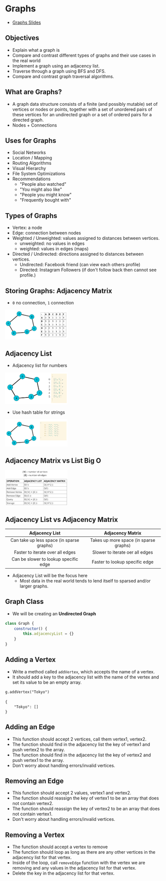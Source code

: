 # Graphs

- [Graphs Slides](https://cs.slides.com/colt_steele/graphs)

## Objectives

- Explain what a graph is
- Compare and contrast different types of graphs and their use cases in the real world
- Implement a graph using an adjacency list.
- Traverse through a graph using BFS and DFS.
- Compare and contrast graph traversal algorithms.

## What are Graphs?

- A graph data structure consists of a finite (and possibly mutable) set of vertices or nodes or points, together with a set of unordered pairs of these vertices for an undirected graph or a set of ordered pairs for a directed graph.
- Nodes + Connections

## Uses for Graphs

- Social Networks
- Location / Mapping
- Routing Algorithms
- Visual Hierarchy
- File System Optimizations
- Recommendations
    - "People also watched"
    - "You might also like"
    - "People you might know"
    - "Frequently bought with"

## Types of Graphs

- Vertex: a node
- Edge: connection between nodes
- Weighted / Unweighted: values assigned to distances between vertices.
    - unweighted: no values in edges
    - weighted: values in edges (maps)
- Directed / Undirected: directions assigned to distances between vertices.
    - Undirected: Facebook friend (can view each others profile)
    - Directed: Instagram Followers (if don't follow back then cannot see profile.)

## Storing Graphs: Adjacency Matrix

- `0` no connection, `1` connection

<img style="width:40%" src="./adjacency-matrix.png" alt="Diagram of Adjacency Matrix">

## Adjacency List

- Adjacency list for numbers

<img style="width:40%" src="./adjacency-list-numbers.png" alt="Diagram of Adjacency List">

- Use hash table for strings

<img style="width:40%" src="./adjacency-list-letters.png" alt="Diagram of Adjacency List">

## Adjacency Matrix vs List Big O

<img style="width:40%" src="./big-o-list-vs-matrix.png" alt="Big O of Adjacency List vs Adjacency Matrix">

## Adjacency List vs Adjacency Matrix

|Adjacency List|Adjacency Matrix|
|:-:|:-:|
|Can take up less space (in sparse graphs)|Takes up more space (in sparse graphs)|
|Faster to iterate over all edges|Slower to iterate oer all edges|
|Can be slower to lookup specific edge|Faster to lookup specific edge|

- Adjacency List will be the focus here
    - Most data in the real world tends to lend itself to sparsed and/or larger graphs.

## Graph Class 

- We will be creating an **Undirected Graph**

```js
class Graph {
    constructor() {
        this.adjacencyList = {}
    }
}
```

## Adding a Vertex

- Write a method called `addVertex`, which accepts the name of a vertex.
- It should add a key to the adjacency list with the name of the vertex and set its value to be an empty array.

```
g.addVertex("Tokyo")

{
    "Tokyo": []
}
```

## Adding an Edge

- This function should accept 2 vertices, call them vertex1, vertex2.
- The function should find in the adjacency list the key of vertex1 and push vertex2 to the array.
- The function should find in the adjacency list the key of vertex2 and push vertex1 to the array.
- Don't worry about handling errors/invalid vertices.

## Removing an Edge

- This function should accept 2 values, vertex1 and vertex2.
- The function should reassign the key of vertex1 to be an array that does not contain vertex2.
- The function should reassign the key of vertex2 to be an array that does not contain vertex1.
- Don't worry about handling errors/invalid vertices.

## Removing a Vertex

- The function should accept a vertex to remove
- The function should loop as long as there are any other vertices in the adjacency list for that vertex.
- Inside of the loop, call `removeEdge` function with the vertex we are removing and any values in the adjacency list for that vertex.
- Delete the key in the adjacency list for that vertex.









